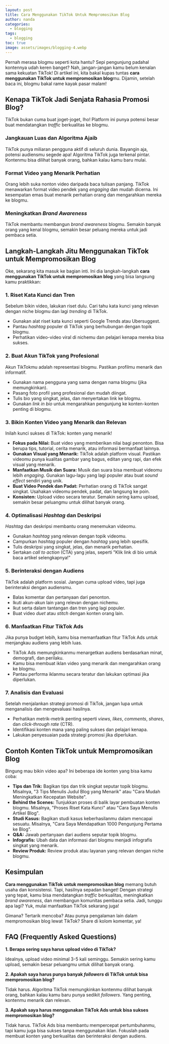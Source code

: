 ```yaml
---
layout: post
title: Cara Menggunakan TikTok Untuk Mempromosikan Blog
author: nanda
categories:
  - blogging
tags:
  - blogging
toc: true
image: assets/images/blogging-4.webp
---
```



Pernah merasa blogmu seperti kota hantu? Sepi pengunjung padahal kontennya udah keren banget? Nah, jangan-jangan kamu belum kenalan sama kekuatan TikTok! Di artikel ini, kita bakal kupas tuntas **cara menggunakan TikTok untuk mempromosikan blog**mu. Dijamin, setelah baca ini, blogmu bakal rame kayak pasar malam!

## Kenapa TikTok Jadi Senjata Rahasia Promosi Blog?

TikTok bukan cuma buat joget-joget, lho! Platform ini punya potensi besar buat mendatangkan _traffic_ berkualitas ke blogmu.

### Jangkauan Luas dan Algoritma Ajaib

TikTok punya miliaran pengguna aktif di seluruh dunia. Bayangin aja, potensi audiensmu segede apa! Algoritma TikTok juga terkenal pintar. Kontenmu bisa dilihat banyak orang, bahkan kalau kamu baru mulai.

### Format Video yang Menarik Perhatian

Orang lebih suka nonton video daripada baca tulisan panjang. TikTok menawarkan format video pendek yang _engaging_ dan mudah dicerna. Ini kesempatan emas buat menarik perhatian orang dan mengarahkan mereka ke blogmu.

### Meningkatkan _Brand Awareness_

TikTok membantu membangun _brand awareness_ blogmu. Semakin banyak orang yang kenal blogmu, semakin besar peluang mereka untuk jadi pembaca setia.

## Langkah-Langkah Jitu Menggunakan TikTok untuk Mempromosikan Blog

Oke, sekarang kita masuk ke bagian inti. Ini dia langkah-langkah **cara menggunakan TikTok untuk mempromosikan blog** yang bisa langsung kamu praktikkan:

### 1\. Riset Kata Kunci dan Tren

Sebelum bikin video, lakukan riset dulu. Cari tahu kata kunci yang relevan dengan niche blogmu dan lagi _trending_ di TikTok.

- Gunakan alat riset kata kunci seperti Google Trends atau Ubersuggest.
- Pantau _hashtag_ populer di TikTok yang berhubungan dengan topik blogmu.
- Perhatikan video-video viral di nichemu dan pelajari kenapa mereka bisa sukses.

### 2\. Buat Akun TikTok yang Profesional

Akun TikTokmu adalah representasi blogmu. Pastikan profilmu menarik dan informatif.

- Gunakan nama pengguna yang sama dengan nama blogmu (jika memungkinkan).
- Pasang foto profil yang profesional dan mudah diingat.
- Tulis bio yang singkat, jelas, dan menyertakan link ke blogmu.
- Gunakan _link in bio_ untuk mengarahkan pengunjung ke konten-konten penting di blogmu.

### 3\. Bikin Konten Video yang Menarik dan Relevan

Inilah kunci sukses di TikTok: konten yang menarik!

- **Fokus pada Nilai:** Buat video yang memberikan nilai bagi penonton. Bisa berupa tips, tutorial, cerita menarik, atau informasi bermanfaat lainnya.
- **Gunakan Visual yang Menarik:** TikTok adalah platform visual. Pastikan videomu punya kualitas gambar yang bagus, editan yang rapi, dan efek visual yang menarik.
- **Manfaatkan Musik dan Suara:** Musik dan suara bisa membuat videomu lebih _engaging_. Gunakan lagu-lagu yang lagi populer atau buat _sound effect_ sendiri yang unik.
- **Buat Video Pendek dan Padat:** Perhatian orang di TikTok sangat singkat. Usahakan videomu pendek, padat, dan langsung ke poin.
- **Konsisten:** Upload video secara teratur. Semakin sering kamu upload, semakin besar peluangmu untuk dilihat banyak orang.

### 4\. Optimalisasi _Hashtag_ dan Deskripsi

_Hashtag_ dan deskripsi membantu orang menemukan videomu.

- Gunakan _hashtag_ yang relevan dengan topik videomu.
- Campurkan _hashtag_ populer dengan _hashtag_ yang lebih spesifik.
- Tulis deskripsi yang singkat, jelas, dan menarik perhatian.
- Sertakan _call to action_ (CTA) yang jelas, seperti "Klik link di bio untuk baca artikel selengkapnya!"

### 5\. Berinteraksi dengan Audiens

TikTok adalah platform sosial. Jangan cuma upload video, tapi juga berinteraksi dengan audiensmu.

- Balas komentar dan pertanyaan dari penonton.
- Ikuti akun-akun lain yang relevan dengan nichemu.
- Ikut serta dalam tantangan dan tren yang lagi populer.
- Buat video _duet_ atau _stitch_ dengan konten orang lain.

### 6\. Manfaatkan Fitur TikTok Ads

Jika punya budget lebih, kamu bisa memanfaatkan fitur TikTok Ads untuk menjangkau audiens yang lebih luas.

- TikTok Ads memungkinkanmu menargetkan audiens berdasarkan minat, demografi, dan perilaku.
- Kamu bisa membuat iklan video yang menarik dan mengarahkan orang ke blogmu.
- Pantau performa iklanmu secara teratur dan lakukan optimasi jika diperlukan.

### 7\. Analisis dan Evaluasi

Setelah menjalankan strategi promosi di TikTok, jangan lupa untuk menganalisis dan mengevaluasi hasilnya.

- Perhatikan metrik-metrik penting seperti _views_, _likes_, _comments_, _shares_, dan _click-through rate_ (CTR).
- Identifikasi konten mana yang paling sukses dan pelajari kenapa.
- Lakukan penyesuaian pada strategi promosi jika diperlukan.

## Contoh Konten TikTok untuk Mempromosikan Blog

Bingung mau bikin video apa? Ini beberapa ide konten yang bisa kamu coba:

- **Tips dan Trik:** Bagikan tips dan trik singkat seputar topik blogmu. Misalnya, "3 Tips Menulis Judul Blog yang Menarik" atau "Cara Mudah Meningkatkan Kecepatan Website".
- **Behind the Scenes:** Tunjukkan proses di balik layar pembuatan konten blogmu. Misalnya, "Proses Riset Kata Kunci" atau "Cara Saya Menulis Artikel Blog".
- **Studi Kasus:** Bagikan studi kasus keberhasilanmu dalam mencapai sesuatu. Misalnya, "Cara Saya Mendapatkan 1000 Pengunjung Pertama ke Blog".
- **Q&A:** Jawab pertanyaan dari audiens seputar topik blogmu.
- **Infografis:** Ubah data dan informasi dari blogmu menjadi infografis singkat yang menarik.
- **Review Produk:** Review produk atau layanan yang relevan dengan niche blogmu.

## Kesimpulan

**Cara menggunakan TikTok untuk mempromosikan blog** memang butuh usaha dan konsistensi. Tapi, hasilnya sepadan banget! Dengan strategi yang tepat, kamu bisa mendatangkan _traffic_ berkualitas, meningkatkan _brand awareness_, dan membangun komunitas pembaca setia. Jadi, tunggu apa lagi? Yuk, mulai manfaatkan TikTok sekarang juga!

Gimana? Tertarik mencoba? Atau punya pengalaman lain dalam mempromosikan blog lewat TikTok? Share di kolom komentar, ya!

## FAQ (Frequently Asked Questions)

**1\. Berapa sering saya harus upload video di TikTok?**

Idealnya, upload video minimal 3-5 kali seminggu. Semakin sering kamu upload, semakin besar peluangmu untuk dilihat banyak orang.

**2\. Apakah saya harus punya banyak _followers_ di TikTok untuk bisa mempromosikan blog?**

Tidak harus. Algoritma TikTok memungkinkan kontenmu dilihat banyak orang, bahkan kalau kamu baru punya sedikit _followers_. Yang penting, kontenmu menarik dan relevan.

**3\. Apakah saya harus menggunakan TikTok Ads untuk bisa sukses mempromosikan blog?**

Tidak harus. TikTok Ads bisa membantu mempercepat pertumbuhanmu, tapi kamu juga bisa sukses tanpa menggunakan iklan. Fokuslah pada membuat konten yang berkualitas dan berinteraksi dengan audiens.
